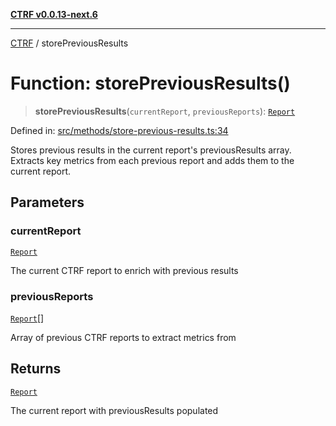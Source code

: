 [**CTRF v0.0.13-next.6**](../README.md)

***

[CTRF](../README.md) / storePreviousResults

# Function: storePreviousResults()

> **storePreviousResults**(`currentReport`, `previousReports`): [`Report`](../interfaces/Report.md)

Defined in: [src/methods/store-previous-results.ts:34](https://github.com/ctrf-io/ctrf-core-js/blob/main/src/methods/store-previous-results.ts#L34)

Stores previous results in the current report's previousResults array.
Extracts key metrics from each previous report and adds them to the current report.

## Parameters

### currentReport

[`Report`](../interfaces/Report.md)

The current CTRF report to enrich with previous results

### previousReports

[`Report`](../interfaces/Report.md)[]

Array of previous CTRF reports to extract metrics from

## Returns

[`Report`](../interfaces/Report.md)

The current report with previousResults populated
